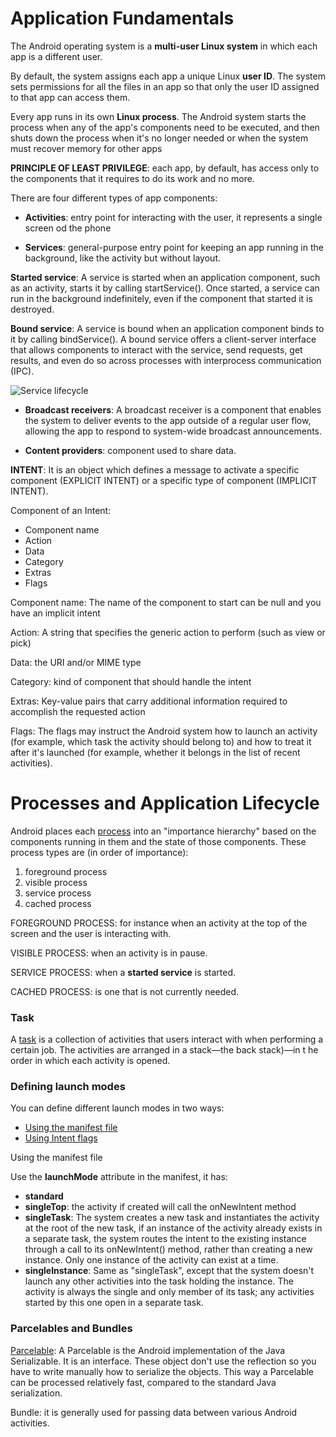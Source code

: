 # Application Fundamentals

The Android operating system is a **multi-user Linux system** in which each
app is a different user.

By default, the system assigns each app a unique Linux **user ID**.
The system sets permissions for all the files in an app so that only
the user ID assigned to that app can access them.

Every app runs in its own **Linux process**. The Android system starts the
process when any of the app's components need to be executed, and then
shuts down the process when it's no longer needed or when the system
must recover memory for other apps

**PRINCIPLE OF LEAST PRIVILEGE**: each app, by default, has access only
to the components that it requires to do its work and no more.

There are four different types of app components:

- **Activities**: entry point for interacting with the user, it
represents a single screen od the phone

- **Services**: general-purpose entry point for keeping an app running
in the background, like the activity but without layout.

**Started service**: A service is started when an application component,
such as an activity, starts it by calling startService().
Once started, a service can run in the background indefinitely,
even if the component that started it is destroyed.

**Bound service**: A service is bound when an application component binds
to it by calling bindService(). A bound service offers a client-server
interface that allows components to interact with the service,
send requests, get results, and even do so across processes with
interprocess communication (IPC).

![Service lifecycle](https://i.stack.imgur.com/xLycD.jpg)

- **Broadcast receivers**: A broadcast receiver is a component that
enables the system to deliver events to the app outside of a regular
user flow, allowing the app to respond to system-wide broadcast
announcements.

- **Content providers**: component used to share data.

**INTENT**: It is an object which defines a message to activate a specific
component (EXPLICIT INTENT) or a specific type of component (IMPLICIT INTENT).

Component of an Intent:

- Component name
- Action
- Data
- Category
- Extras
- Flags

Component name: The name of the component to start can be null and you
have an implicit intent

Action: A string that specifies the generic action to perform (such as view or pick)

Data: the URI and/or MIME type

Category:  kind of component that should handle the intent

Extras: Key-value pairs that carry additional information required to
accomplish the requested action

Flags: The flags may instruct the Android system how to launch an
activity (for example, which task the activity should belong to)
and how to treat it after it's launched (for example, whether it belongs
in the list of recent activities).

# Processes and Application Lifecycle

Android places each [process](https://developer.android.com/guide/components/activities/process-lifecycle)
into an "importance hierarchy" based on the
components running in them and the state of those components.
These process types are (in order of importance):

1. foreground process
2. visible process
3. service process
4. cached process

FOREGROUND PROCESS: for instance when an activity at the top of the
screen and the user is interacting with.

VISIBLE PROCESS: when an activity is in pause.

SERVICE PROCESS: when a **started service** is started.

CACHED PROCESS: is one that is not currently needed.

### Task
A [task](https://developer.android.com/guide/components/activities/tasks-and-back-stack)
is a collection of activities that users interact with when performing
a certain job. The activities are arranged in a stack—the back stack)—in t
he order in which each activity is opened.

### Defining launch modes

You can define different launch modes in two ways:
- [Using the manifest file](https://developer.android.com/guide/components/activities/tasks-and-back-stack#ManifestForTasks)
- [Using Intent flags](https://developer.android.com/guide/components/activities/tasks-and-back-stack#IntentFlagsForTasks)


Using the manifest file

Use the **launchMode** attribute in the manifest, it has:
- **standard**
- **singleTop**: the activity if created will call the onNewIntent method
- **singleTask**: The system creates a new task and instantiates the activity
at the root of the new task, if an instance of the activity already exists
in a separate task, the system routes the intent to the existing
instance through a call to its onNewIntent() method, rather than
creating a new instance. Only one instance of the activity can exist at
a time.
- **singleInstance**: Same as "singleTask", except that the system doesn't
launch any other activities into the task holding the instance.
The activity is always the single and only member of its task;
any activities started by this one open in a separate task.

### Parcelables and Bundles
[Parcelable](https://developer.android.com/guide/components/activities/parcelables-and-bundles):
A Parcelable is the Android implementation of the Java
Serializable. It is an interface. These object don't use the reflection
so you have to write manually how to serialize the objects.
This way a Parcelable can be processed relatively fast, compared to the
standard Java serialization.

Bundle: it is generally used for passing data between various Android
activities.

